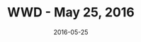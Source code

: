 ---
title: WWD - May 25, 2016
date: 2016-05-25
summary: |
  Assael launches The Bespoke Collection at the Couture Show in Las Vegas. WWD covers the Bespoke story and the history of Assael. ​​
featured_image: 2016-05-25.jpg
---
